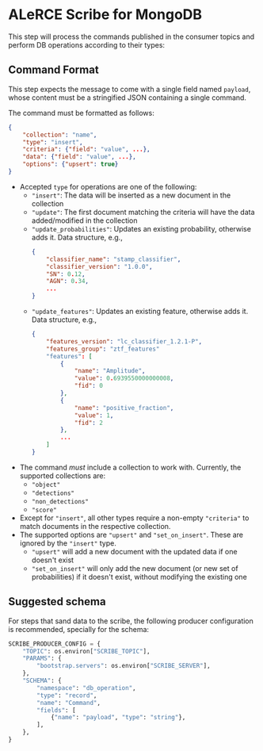 # ALeRCE Scribe for MongoDB

This step will process the commands published in the consumer topics and perform DB operations according to their types:

## Command Format

This step expects the message to come with a single field named `payload`, whose content must be a
stringified JSON containing a single command.

The command must be formatted as follows:

```json
{
    "collection": "name",
    "type": "insert",
    "criteria": {"field": "value", ...},
    "data": {"field": "value", ...},
    "options": {"upsert": true}
}
```
- Accepted `type` for operations are one of the following:
  * `"insert"`: The data will be inserted as a new document in the collection
  * `"update"`: The first document matching the criteria will have the data added/modified in the collection 
  * `"update_probabilities"`: Updates an existing probability, otherwise adds it. Data structure, e.g.,
    ```json
    {
        "classifier_name": "stamp_classifier",
        "classifier_version": "1.0.0",
        "SN": 0.12,
        "AGN": 0.34,
        ...
    }
    ```
  * `"update_features"`: Updates an existing feature, otherwise adds it. Data structure, e.g.,
    ```json
    {
        "features_version": "lc_classifier_1.2.1-P",
        "features_group": "ztf_features"
        "features": [
            {
                "name": "Amplitude",
                "value": 0.6939550000000008,
                "fid": 0
            },
            {
                "name": "positive_fraction",
                "value": 1,
                "fid": 2
            }, 
            ...
        ]
    }
    ```
- The command *must* include a collection to work with. Currently, the supported collections are:
  * `"object"`
  * `"detections"`
  * `"non_detections"`
  * `"score"`
- Except for `"insert"`, all other types require a non-empty `"criteria"` to match documents in the respective collection.
- The supported options are `"upsert"` and `"set_on_insert"`. These are ignored by the `"insert"` type.
  * `"upsert"` will add a new document with the updated data if one doesn't exist
  * `"set_on_insert"` will only add the new document (or new set of probabilities) if it doesn't exist, without modifying the existing one

## Suggested schema

For steps that sand data to the scribe, the following producer configuration is recommended, specially for the schema:

```python
SCRIBE_PRODUCER_CONFIG = {
    "TOPIC": os.environ["SCRIBE_TOPIC"],
    "PARAMS": {
        "bootstrap.servers": os.environ["SCRIBE_SERVER"],
    },
    "SCHEMA": {
        "namespace": "db_operation",
        "type": "record",
        "name": "Command",
        "fields": [
            {"name": "payload", "type": "string"},
        ],
    },
}
```
